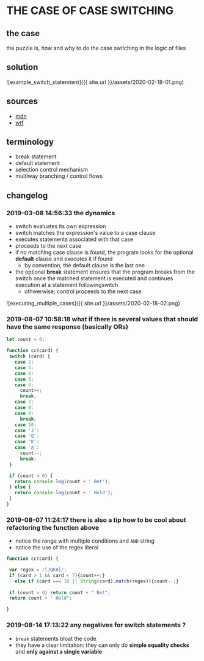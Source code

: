 # THE CASE OF CASE SWITCHING
## the case	
the puzzle is, how and why to do the case switching in the logic of files

## solution
![example_switch_statemtent]({{ site.url }}/assets/2020-02-18-01.png)

## sources
* [mdn](https://developer.mozilla.org/en-US/docs/Web/JavaScript/Reference/Statements/switch)
* [wtf](https://en.wikibooks.org/wiki/Programming_Fundamentals/Case_Control_Structure)

## terminology
* break statement
* default statement
* selection control mechanism
* multiway branching / control flows

## changelog
### 2019-03-08 14:56:33 the dynamics
* switch evaluates its own expression
* switch matches the expression's value to a case clause
* executes statements associated with that case
* proceeds to the next case
* if no matching case clause is found, the program looks for the optional **default** clause and executes it if found
	* by convention, the default clause is the last one
* the optional **break** statement ensures that the program breaks from the switch once the matched statement is executed and continues execution at a statement followingswitch
	* othwerwise, control proceeds to the next case

![executing_multiple_cases]({{ site.url }}/assets/2020-02-18-02.png)

### 2019-08-07 10:58:18 what if there is several values that should have the same response (basically ORs)
 ```javascript
let count = 0;

function cc(card) {
  switch (card) {
    case 2:
    case 3:
    case 4:
    case 5:
    case 6:
      count++;
      break;
    case 7:
    case 8:
    case 9:
      break;
    case 10:
    case 'J':
    case 'Q':
    case 'K':
    case 'A':
      count--;
      break;
  }

  if (count > 0) {
    return console.log(count + ' Bet');
  } else {
    return console.log(count + ' Hold');
  }
} 
 ```

 ### 2019-08-07 11:24:17 there is also a tip how to be cool about refactoring the function above
 * notice the range with multiple conditions and `AND` string
 * notice the use of the regex literal

 ```javascript
function cc(card) {
 
  var regex = /[JQKA]/;
  if (card > 1 && card < 7){count++;}
    else if (card === 10 || String(card).match(regex)){count--;}
  
  if (count > 0) return count + " Bet";
  return count + " Hold";

}
 ```

### 2019-08-14 17:13:22 any negatives for switch statements ?
* `break` statements bloat the code
* they have a clear limitation: they can only do **simple equality checks** and **only against a single variable**
